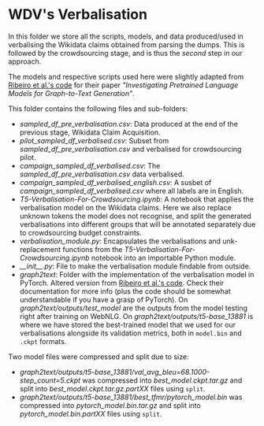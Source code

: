 # WDV's Verbalisation

In this folder we store all the scripts, models, and data produced/used in verbalising the Wikidata claims obtained from parsing the dumps. This is followed by the crowdsourcing stage, and is thus the *second* step in our approach.

The models and respective scripts used here were slightly adapted from [Ribeiro et al.'s code](https://github.com/UKPLab/plms-graph2text) for their paper *"Investigating Pretrained Language Models for Graph-to-Text Generation"*.

This folder contains the following files and sub-folders:

- *sampled_df_pre_verbalisation.csv*: Data produced at the end of the previous stage, Wikidata Claim Acquisition.
- *pilot_sampled_df_verbalised.csv*: Subset from *sampled_df_pre_verbalisation.csv* and verbalised for crowdsourcing pilot.
- *campaign_sampled_df_verbalised.csv*: The *sampled_df_pre_verbalisation.csv* data verbalised.
- *campaign_sampled_df_verbalised_english.csv*: A susbet of *campaign_sampled_df_verbalised.csv* where all labels are in English.
- *T5-Verbalisation-For-Crowdsourcing.ipynb*: A notebook that applies the verbalisation model on the Wikidata claims. Here we also replace unknown tokens the model does not recognise, and split the generated verbalisations into different groups that will be annotated separately due to crowdsourcing budget constraints.
- *verbalisation_module.py*: Encapsulates the verbalisations and unk-replacement functions from the *T5-Verbalisation-For-Crowdsourcing.ipynb* notebook into an importable Python module.
- *\_\_init\_\_.py*: File to make the verbalisation module findable from outside.
- *graph2text*: Folder with the implementation of the verbalisation model in PyTorch. Altered version from [Ribeiro et al.'s code](https://github.com/UKPLab/plms-graph2text). Check their documentation for more info (plus the code should be somewhat understandable if you have a grasp of PyTorch). On *graph2text/outputs/test_model* are the outputs from the model testing right after training on WebNLG. On *graph2text/outputs/t5-base_13881* is where we have stored the best-trained model that we used for our verbalisations alongside its validation metrics, both in `model.bin` and `.ckpt` formats. 

Two model files were compressed and split due to size:
- *graph2text/outputs/t5-base_13881/val_avg_bleu=68.1000-step_count=5.ckpt* was compressed into *best_model.ckpt.tar.gz* and split into *best_model.ckpt.tar.gz.partXX* files using `split`.
- *graph2text/outputs/t5-base_13881/best_tfmr/pytorch_model.bin* was compressed into *pytorch_model.bin.tar.gz* and split into *pytorch_model.bin.partXX* files using `split`.